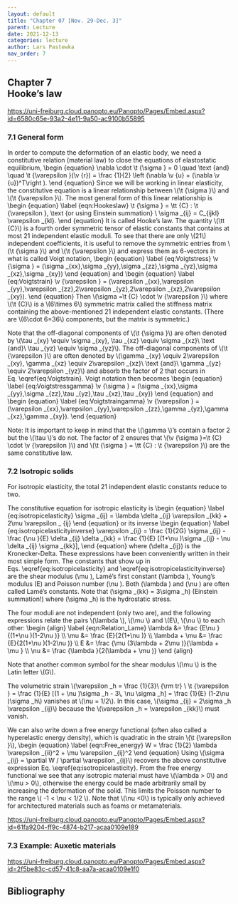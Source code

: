 ```yaml
---
layout: default
title: "Chapter 07 [Nov. 29-Dec. 3]"
parent: Lecture
date: 2021-12-13
categories: lecture
author: Lars Pastewka
nav_order: 7
---
```



<h2 class='chapterHead'><span class='titlemark'>Chapter 7</span><br /><a id='x1-10007'></a>Hooke’s law</h2>
<!-- l. 3 --><p class='noindent'><a class='url' href='https://uni-freiburg.cloud.panopto.eu/Panopto/Pages/Embed.aspx?id=6580c65e-93a2-4e11-9a50-ac9100b55895'><span class='cmtt-12'>https://uni-freiburg.cloud.panopto.eu/Panopto/Pages/Embed.aspx?id=6580c65e-93a2-4e11-9a50-ac9100b55895</span></a>
</p>
<h3 class='sectionHead'><span class='titlemark'>7.1 </span> <a id='x1-20007.1'></a>General form</h3>
<!-- l. 7 --><p class='noindent'>In order to compute the deformation of an elastic body, we need a constitutive
relation (material law) to close the equations of elastostatic equilibrium,
\begin {equation} \nabla \cdot \t {\sigma } = 0 \quad \text {and} \quad \t {\varepsilon }(\v {r}) = \frac {1}{2} \left (\nabla \v {u} + (\nabla \v {u})^T\right ). \end {equation}
Since we will be working in linear elasticity, the constitutive equation is a linear
relationship between \(\t {\sigma }\) and \(\t {\varepsilon }\). The most general form of this linear relationship is
\begin {equation} \label {eqn:Hookeslaw} \t {\sigma } = \tt {C} : \t {\varepsilon }, \text {or using Einstein summation} \ \sigma _{ij} = C_{ijkl} \varepsilon _{kl}. \end {equation}
It is called <span class='cmti-12'>Hooke’s law</span>. The quantity \(\tt {C}\) is a fourth order symmetric tensor of elastic
constants that contains at most 21 independent elastic moduli. To see that there
are only \(21\) independent coefficients, it is useful to remove the symmetric entries
from \(\t {\sigma }\) and \(\t {\varepsilon }\) and express them as 6-vectors in what is called <span class='cmti-12'>Voigt notation</span>,
\begin {equation} \label {eq:Voigtstress} \v {\sigma } = (\sigma _{xx},\sigma _{yy},\sigma _{zz},\sigma _{yz},\sigma _{xz},\sigma _{xy}) \end {equation}
and \begin {equation} \label {eq:Voigtstrain} \v {\varepsilon } = (\varepsilon _{xx},\varepsilon _{yy},\varepsilon _{zz},2\varepsilon _{yz},2\varepsilon _{xz},2\varepsilon _{xy}). \end {equation}
Then \(\sigma =\t {C} \cdot \v {\varepsilon }\) where \(\t {C}\) is a \(6\times 6\) symmetric matrix called the <span class='cmti-12'>stiffness matrix </span>containing the
above-mentioned 21 independent elastic constants. (There are \(6\cdot 6=36\) components, but
the matrix is symmetric.)
</p><!-- l. 31 --><p class='indent'> Note that the off-diagonal components of \(\t {\sigma }\) are often denoted by \(\tau _{xy} \equiv \sigma _{xy}, \tau _{xz} \equiv \sigma _{xz}\ \text {and}\ \tau _{yz} \equiv \sigma _{yz}\). The
off-diagonal components of \(\t {\varepsilon }\) are often denoted by \(\gamma _{xy} \equiv 2\varepsilon _{xy}, \gamma _{xz} \equiv 2\varepsilon _{xz}\ \text {and}\ \gamma _{yz} \equiv 2\varepsilon _{yz}\) and absorb the factor of 2
that occurs in Eq. \eqref{eq:Voigtstrain}. Voigt notation then becomes
\begin {equation} \label {eq:Voigtstressgamma} \v {\sigma } = (\sigma _{xx},\sigma _{yy},\sigma _{zz},\tau _{yz},\tau _{xz},\tau _{xy}) \end {equation}
and \begin {equation} \label {eq:Voigtstraingamma} \v {\varepsilon } = (\varepsilon _{xx},\varepsilon _{yy},\varepsilon _{zz},\gamma _{yz},\gamma _{xz},\gamma _{xy}). \end {equation}
</p>
<div id='shaded*-1' class='framedenv'>
<!-- l. 42 --><p class='noindent'><span class='underline'><span class='cmbx-12'>Note:</span></span> It is important to keep in mind that the \(\gamma \)’s contain a factor 2 but the \(\tau \)’s do
not. The factor of 2 ensures that \(\v {\sigma }=\t {C} \cdot \v {\varepsilon }\) and \(\t {\sigma } = \tt {C} : \t {\varepsilon }\) are the same constitutive law. </p></div>
<!-- l. 46 --><p class='noindent'>
</p>
<h3 class='sectionHead'><span class='titlemark'>7.2 </span> <a id='x1-30007.2'></a>Isotropic solids</h3>
<!-- l. 48 --><p class='noindent'>For isotropic elasticity, the total 21 independent elastic constants reduce to two.



The constitutive equation for isotropic elasticity is \begin {equation} \label {eq:isotropicelasticity} \sigma _{ij} = \lambda \delta _{ij} \varepsilon _{kk} + 2\mu \varepsilon _ {ij} \end {equation}
or its inverse \begin {equation} \label {eq:isotropicelasticityinverse} \varepsilon _{ij} = \frac {1}{2G} \sigma _{ij} - \frac {\nu }{E} \delta _{ij} \delta _{kk} = \frac {1}{E} [(1+\nu )\sigma _{ij} - \nu \delta _{ij} \sigma _{kk}], \end {equation}
where \(\delta _{ij}\) is the Kronecker-Delta. These expressions have been conveniently
written in their most simple form. The constants that show up in
Eqs. \eqref{eq:isotropicelasticity} and \eqref{eq:isotropicelasticityinverse} are
the shear modulus \(\mu \), Lamé’s first constant \(\lambda \), Young’s modulus \(E\) and Poisson
number \(\nu \). Both \(\lambda \) and \(\nu \) are often called Lamé’s constants. Note that \(\sigma _{kk} = 3\sigma _h\) (Einstein
summation!) where \(\sigma _h\) is the hydrostatic stress.
</p><!-- l. 61 --><p class='indent'> The four moduli are not independent (only two are), and the following
expressions relate the pairs \(\lambda \), \(\mu \) and \(E\), \(\nu \) to each other: \begin {align} \label {eqn:Relation_Lame} \lambda &amp;= \frac {E\nu }{(1+\nu )(1-2\nu )} \\ \mu &amp;= \frac {E}{2(1+\nu )} \\ \lambda + \mu &amp;= \frac {E}{2(1+\nu )(1-2\nu )} \\ E &amp;= \frac {\mu (3\lambda + 2\mu )}{\lambda + \mu } \\ \nu &amp;= \frac {\lambda }{2(\lambda + \mu )} \end {align}
</p><!-- l. 70 --><p class='indent'> Note that another common symbol for the shear modulus \(\mu \) is the Latin letter
\(G\).
</p><!-- l. 72 --><p class='indent'> The volumetric strain \(\varepsilon _h = \frac {1}{3}\ {\rm tr} \ \t {\varepsilon } = \frac {1}{E} [(1 + \nu )\sigma _h - 3\, \nu \sigma _h] = \frac {1}{E} (1-2\nu )\sigma _h\) vanishes at \(\nu = 1/2\). In this case, \(\sigma _{ij} = 2\sigma _h \varepsilon _{ij}\) because the \(\varepsilon _h = \varepsilon _{kk}\) must
vanish.
</p><!-- l. 74 --><p class='indent'> We can also write down a free energy functional (often also called a
hyperelastic energy density), which is quadratic in the strain \(\t {\varepsilon }\), \begin {equation} \label {eqn:Free_energy} W = \frac {1}{2} \lambda \varepsilon _{ii}^2 + \mu \varepsilon _{ij}^2 \end {equation}
Using \(\sigma _{ij} = \partial W / \partial \varepsilon _{ij}\) recovers the above constitutive expression Eq. \eqref{eq:isotropicelasticity}.
From the free energy functional we see that any isotropic material must have \(\lambda &gt; 0\) and
\(\mu &gt; 0\), otherwise the energy could be made arbitrarily small by increasing the
deformation of the solid. This limits the Poisson number to the range \( -1 &lt; \nu &lt; 1/2 \). Note that \(\nu &lt;0\)
is typically only achieved for architectured materials such as foams or
metamaterials.
</p><!-- l. 81 --><p class='indent'> <a class='url' href='https://uni-freiburg.cloud.panopto.eu/Panopto/Pages/Embed.aspx?id=61fa9204-ff9c-4874-b217-acaa0109e189'><span class='cmtt-12'>https://uni-freiburg.cloud.panopto.eu/Panopto/Pages/Embed.aspx?id=61fa9204-ff9c-4874-b217-acaa0109e189</span></a>
</p><!-- l. 83 --><p class='noindent'>
</p>
<h3 class='sectionHead'><span class='titlemark'>7.3 </span> <a id='x1-40007.3'></a>Example: Auxetic materials</h3>
<!-- l. 85 --><p class='noindent'><a class='url' href='https://uni-freiburg.cloud.panopto.eu/Panopto/Pages/Embed.aspx?id=2f5be83c-cd57-41c8-aa7a-acaa0109e1f0'><span class='cmtt-12'>https://uni-freiburg.cloud.panopto.eu/Panopto/Pages/Embed.aspx?id=2f5be83c-cd57-41c8-aa7a-acaa0109e1f0</span></a>



</p>
<h2 class='likechapterHead'><a id='x1-50007.3'></a>Bibliography</h2>

